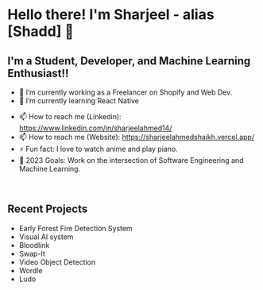 # Hello there! I'm Sharjeel - alias [Shadd] 👋 

## I'm a Student, Developer, and Machine Learning Enthusiast!!

- 🔭 I’m currently working as a Freelancer on Shopify and Web Dev.
- 🌱 I’m currently learning React Native
<!-- - 👯 I’m looking to collaborate on ... 
- 🤔 I’m looking for help with ...
- 💬 Ask me about ... 
- 😄 Pronouns: ... -->
- 📫 How to reach me (Linkedin): https://www.linkedin.com/in/sharjeelahmed14/
- 📫 How to reach me (Website): https://sharjeelahmedshaikh.vercel.app/
- ⚡ Fun fact: I love to watch anime and play piano.
- 🥅 2023 Goals: Work on the intersection of Software Engineering and Machine Learning.
<br>

## Recent Projects
- Early Forest Fire Detection System 
- Visual AI system 
- Bloodlink 
- Swap-It
- Video Object Detection
- Wordle
- Ludo
